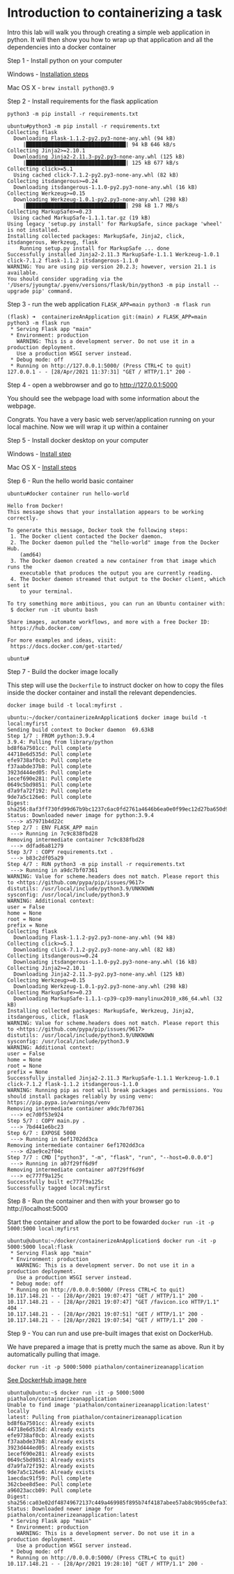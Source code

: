 # Introduction to containerizing a task

Intro this lab will walk you through creating a simple web application in python. It will then show you how to wrap up that application and all the dependencies into a docker container

Step 1 - Install python on your computer

Windows - [Installation steps](https://docs.python.org/3/using/windows.html#windows-store)

Mac OS X - `brew install python@3.9`

Step 2 - Install requirements for the flask application

`python3 -m pip install -r requirements.txt`

```
ubuntu#python3 -m pip install -r requirements.txt
Collecting flask
  Downloading Flask-1.1.2-py2.py3-none-any.whl (94 kB)
     |████████████████████████████████| 94 kB 646 kB/s
Collecting Jinja2>=2.10.1
  Downloading Jinja2-2.11.3-py2.py3-none-any.whl (125 kB)
     |████████████████████████████████| 125 kB 677 kB/s
Collecting click>=5.1
  Using cached click-7.1.2-py2.py3-none-any.whl (82 kB)
Collecting itsdangerous>=0.24
  Downloading itsdangerous-1.1.0-py2.py3-none-any.whl (16 kB)
Collecting Werkzeug>=0.15
  Downloading Werkzeug-1.0.1-py2.py3-none-any.whl (298 kB)
     |████████████████████████████████| 298 kB 1.7 MB/s
Collecting MarkupSafe>=0.23
  Using cached MarkupSafe-1.1.1.tar.gz (19 kB)
Using legacy 'setup.py install' for MarkupSafe, since package 'wheel' is not installed.
Installing collected packages: MarkupSafe, Jinja2, click, itsdangerous, Werkzeug, flask
    Running setup.py install for MarkupSafe ... done
Successfully installed Jinja2-2.11.3 MarkupSafe-1.1.1 Werkzeug-1.0.1 click-7.1.2 flask-1.1.2 itsdangerous-1.1.0
WARNING: You are using pip version 20.2.3; however, version 21.1 is available.
You should consider upgrading via the '/Users/jyoungta/.pyenv/versions/flask/bin/python3 -m pip install --upgrade pip' command.
```

Step 3 - run the web application
`FLASK_APP=main python3 -m flask run`

```
(flask) ➜  containerizeAnApplication git:(main) ✗ FLASK_APP=main python3 -m flask run
 * Serving Flask app "main"
 * Environment: production
   WARNING: This is a development server. Do not use it in a production deployment.
   Use a production WSGI server instead.
 * Debug mode: off
 * Running on http://127.0.0.1:5000/ (Press CTRL+C to quit)
127.0.0.1 - - [28/Apr/2021 11:37:31] "GET / HTTP/1.1" 200 -
```

Step 4 - open a webbrowser and go to http://127.0.0.1:5000

You should see the webpage load with some information about the webpage.

Congrats. You have a very basic web server/application running on your local machine. Now we will wrap it up within a container

Step 5 - Install docker desktop on your computer

Windows - [Install step](https://docs.docker.com/docker-for-windows/install/)

Mac OS X - [Install steps](https://docs.docker.com/docker-for-mac/install/)

Step 6 - Run the hello world basic container

```
ubuntu#docker container run hello-world

Hello from Docker!
This message shows that your installation appears to be working correctly.

To generate this message, Docker took the following steps:
 1. The Docker client contacted the Docker daemon.
 2. The Docker daemon pulled the "hello-world" image from the Docker Hub.
    (amd64)
 3. The Docker daemon created a new container from that image which runs the
    executable that produces the output you are currently reading.
 4. The Docker daemon streamed that output to the Docker client, which sent it
    to your terminal.

To try something more ambitious, you can run an Ubuntu container with:
 $ docker run -it ubuntu bash

Share images, automate workflows, and more with a free Docker ID:
 https://hub.docker.com/

For more examples and ideas, visit:
 https://docs.docker.com/get-started/

ubuntu#
```

Step 7 - Build the docker image locally

This step will use the `Dockerfile` to instruct docker on how to copy the files inside the docker container and install the relevant dependencies.

`docker image build -t local:myfirst .`

```
ubuntu:~/docker/containerizeAnApplication$ docker image build -t local:myfirst .
Sending build context to Docker daemon  69.63kB
Step 1/7 : FROM python:3.9.4
3.9.4: Pulling from library/python
bd8f6a7501cc: Pull complete
44718e6d535d: Pull complete
efe9738af0cb: Pull complete
f37aabde37b8: Pull complete
3923d444ed05: Pull complete
1ecef690e281: Pull complete
0649c5bd9851: Pull complete
d7a9fa72f192: Pull complete
9de7a5c126e6: Pull complete
Digest: sha256:8af3ff730fd99d67b9bc1237c6ac0fd2761a4646b6ea0e0f99ec12d27ba650d9
Status: Downloaded newer image for python:3.9.4
 ---> a57971b4d22c
Step 2/7 : ENV FLASK_APP main
 ---> Running in 7c9c838fbd28
Removing intermediate container 7c9c838fbd28
 ---> ddfad6a81279
Step 3/7 : COPY requirements.txt .
 ---> b83c2df05a29
Step 4/7 : RUN python3 -m pip install -r requirements.txt
 ---> Running in a9dc7bf07361
WARNING: Value for scheme.headers does not match. Please report this to <https://github.com/pypa/pip/issues/9617>
distutils: /usr/local/include/python3.9/UNKNOWN
sysconfig: /usr/local/include/python3.9
WARNING: Additional context:
user = False
home = None
root = None
prefix = None
Collecting flask
  Downloading Flask-1.1.2-py2.py3-none-any.whl (94 kB)
Collecting click>=5.1
  Downloading click-7.1.2-py2.py3-none-any.whl (82 kB)
Collecting itsdangerous>=0.24
  Downloading itsdangerous-1.1.0-py2.py3-none-any.whl (16 kB)
Collecting Jinja2>=2.10.1
  Downloading Jinja2-2.11.3-py2.py3-none-any.whl (125 kB)
Collecting Werkzeug>=0.15
  Downloading Werkzeug-1.0.1-py2.py3-none-any.whl (298 kB)
Collecting MarkupSafe>=0.23
  Downloading MarkupSafe-1.1.1-cp39-cp39-manylinux2010_x86_64.whl (32 kB)
Installing collected packages: MarkupSafe, Werkzeug, Jinja2, itsdangerous, click, flask
WARNING: Value for scheme.headers does not match. Please report this to <https://github.com/pypa/pip/issues/9617>
distutils: /usr/local/include/python3.9/UNKNOWN
sysconfig: /usr/local/include/python3.9
WARNING: Additional context:
user = False
home = None
root = None
prefix = None
Successfully installed Jinja2-2.11.3 MarkupSafe-1.1.1 Werkzeug-1.0.1 click-7.1.2 flask-1.1.2 itsdangerous-1.1.0
WARNING: Running pip as root will break packages and permissions. You should install packages reliably by using venv: https://pip.pypa.io/warnings/venv
Removing intermediate container a9dc7bf07361
 ---> ec7d0f53e924
Step 5/7 : COPY main.py .
 ---> 7bd441e6bc23
Step 6/7 : EXPOSE 5000
 ---> Running in 6ef1702dd3ca
Removing intermediate container 6ef1702dd3ca
 ---> d2ae9ce2f04c
Step 7/7 : CMD ["python3", "-m", "flask", "run", "--host=0.0.0.0"]
 ---> Running in a07f29ff6d9f
Removing intermediate container a07f29ff6d9f
 ---> ec777f9a125c
Successfully built ec777f9a125c
Successfully tagged local:myfirst
```

Step 8 - Run the container and then with your browser go to http://localhost:5000

Start the container and allow the port to be fowarded
`docker run -it -p 5000:5000 local:myfirst`

```
ubuntu@ubuntu:~/docker/containerizeAnApplication$ docker run -it -p 5000:5000 local:flask
 * Serving Flask app "main"
 * Environment: production
   WARNING: This is a development server. Do not use it in a production deployment.
   Use a production WSGI server instead.
 * Debug mode: off
 * Running on http://0.0.0.0:5000/ (Press CTRL+C to quit)
10.117.148.21 - - [28/Apr/2021 19:07:47] "GET / HTTP/1.1" 200 -
10.117.148.21 - - [28/Apr/2021 19:07:47] "GET /favicon.ico HTTP/1.1" 404 -
10.117.148.21 - - [28/Apr/2021 19:07:51] "GET / HTTP/1.1" 200 -
10.117.148.21 - - [28/Apr/2021 19:07:54] "GET / HTTP/1.1" 200 -
```

Step 9 - You can run and use pre-built images that exist on DockerHub.

We have prepared a image that is pretty much the same as above. Run it by automatically pulling that image.

`docker run -it -p 5000:5000 piathalon/containerizeanapplication`

[See DockerHub image here](https://hub.docker.com/r/piathalon/containerizeanapplication)

```
ubuntu@ubuntu:~$ docker run -it -p 5000:5000 piathalon/containerizeanapplication
Unable to find image 'piathalon/containerizeanapplication:latest' locally
latest: Pulling from piathalon/containerizeanapplication
bd8f6a7501cc: Already exists
44718e6d535d: Already exists
efe9738af0cb: Already exists
f37aabde37b8: Already exists
3923d444ed05: Already exists
1ecef690e281: Already exists
0649c5bd9851: Already exists
d7a9fa72f192: Already exists
9de7a5c126e6: Already exists
1aecdac91f59: Pull complete
362cbee8d5ee: Pull complete
a96023accb09: Pull complete
Digest: sha256:ca03e02df48749672137c449a469985f895b74f4187abee57ab8c9b95c0efa31
Status: Downloaded newer image for piathalon/containerizeanapplication:latest
 * Serving Flask app "main"
 * Environment: production
   WARNING: This is a development server. Do not use it in a production deployment.
   Use a production WSGI server instead.
 * Debug mode: off
 * Running on http://0.0.0.0:5000/ (Press CTRL+C to quit)
10.117.148.21 - - [28/Apr/2021 19:28:10] "GET / HTTP/1.1" 200 -
```
